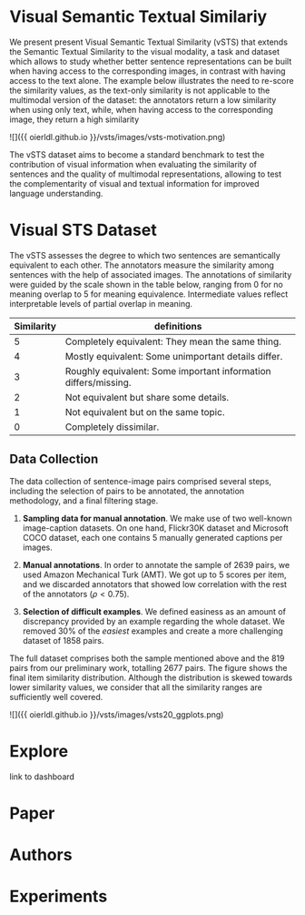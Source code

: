 # Visual Semantic Textual Similariy

We present present Visual Semantic Textual Similarity (vSTS) that extends
the Semantic Textual Similarity to the visual modality, a task and dataset
which allows to study whether better sentence representations can be
built when having access to the corresponding images, in contrast with
having access to the text alone. The example below illustrates the
need to re-score the similarity values, as the text-only similarity is
not applicable to the multimodal version of the dataset: the
annotators return a low similarity when using only text, while, when
having access to the corresponding image, they return a high
similarity

![]({{ oierldl.github.io }}/vsts/images/vsts-motivation.png)


The vSTS dataset aims to become a standard benchmark to test the
contribution of visual information when evaluating the similarity of
sentences and the quality of multimodal representations, allowing to
test the complementarity of visual and textual information for
improved language understanding.


# Visual STS Dataset

The vSTS assesses the degree to which two sentences are semantically
equivalent to each other. The annotators measure the similarity among
sentences with the help of associated images. The annotations of
similarity were guided by the scale shown in the table below,
ranging from 0 for no meaning overlap to 5 for meaning
equivalence. Intermediate values reflect interpretable levels of
partial overlap in meaning.


|Similarity | definitions|
|-----------|------------|
| 5 | Completely equivalent: They mean the same thing. |
| 4 | Mostly equivalent: Some unimportant details differ. |
| 3 | Roughly equivalent: Some important information differs/missing. |
| 2 | Not equivalent but share some details. |
| 1 | Not equivalent but on the same topic. |
| 0 | Completely dissimilar. |


## Data Collection

The data collection of sentence-image pairs comprised several steps,
including the selection of pairs to be annotated, the annotation
methodology, and a final filtering stage.

1. __Sampling data for manual annotation__. We make use of two
well-known image-caption datasets. On one hand, Flickr30K dataset and
Microsoft COCO dataset, each one contains 5 manually generated
captions per images.

2. __Manual annotations__. In order to annotate the sample of 2639
pairs, we used Amazon Mechanical Turk (AMT). We got up to 5 scores per
item, and we discarded annotators that showed low correlation with the
rest of the annotators ($\rho < 0.75$).

3. __Selection of difficult examples__. We defined easiness as an
amount of discrepancy provided by an example regarding the whole
dataset. We removed 30\% of the _easiest_ examples and create a more
challenging dataset of 1858 pairs.


The full dataset comprises both the sample mentioned above and the 819
pairs from our preliminary work, totalling 2677
pairs. The figure shows the final item similarity
distribution. Although the distribution is skewed towards lower
similarity values, we consider that all the similarity ranges are
sufficiently well covered.


![]({{ oierldl.github.io }}/vsts/images/vsts20_ggplots.png)




# Explore 

link to dashboard

# Paper


# Authors


# Experiments
